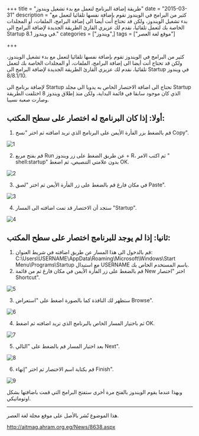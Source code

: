 +++
title = "طريقة إضافة البرنامج لتعمل مع بدء تشغيل ويندوز"
date = "2015-03-31"
description = "كثير من البرامج في الويندوز تقوم بإضافة نفسها تلقائيا لتعمل مع بدء تشغيل الويندوز، ولكن قد تحتاج أنت أيضا الى إضافة البرامج، الملفات، أو المجلدات الخاصة بك لتعمل تلقائيا، نقدم لك عزيزي القارئ الطريقة الجديدة لإضافة البرامج الى Startup في ويندوز 8.1."
categories = ["ويندوز",]
tags = ["موقع لغة العصر"]

+++

كثير من البرامج في الويندوز تقوم بإضافة نفسها تلقائيا لتعمل مع بدء تشغيل الويندوز، ولكن قد تحتاج أنت أيضا الى إضافة البرامج، الملفات، أو المجلدات الخاصة بك لتعمل تلقائيا، نقدم لك عزيزي القارئ الطريقة الجديدة لإضافة البرامج الى Startup في ويندوز 8/8.1/10.

لإضافة برنامج الى Startup تحتاج الى اضافة الاختصار الخاص به يدويا الى مجلد Startup الذي كان موجود سابقا في قائمة البداية، ولكن منذ إطلاق ويندوز 8 اختلفت الطريقة وصارت صعبة نسيبا.

## أولا: إذا كان البرنامج له اختصار على سطح المكتب:

1. قم بالضغط بزر الفأرة الأيمن على البرنامج الذي تريد اضافته ثم اختر "نسخ Copy".

![1](images/2015-635634223915554387-555.png)

2. قم بفتح مربع Run عن طريق الضغط على زر ويندوز + R، ثم اكتب الامر " shell:startup" بدون علامتي التنصيص، ثم اضغط OK.

![2](thumbnail-2015-635634224275712942-571.png)

3. في مكان فارغ قم بالضغط على زر الفأرة الأيمن ثم اختر "لصق Paste".

![3](images/2015-635634224598683759-868.png)

4. ستجد أن الاختصار قد تمت اضافته الى المسار "Startup".

![4](images/2015-635634225029311515-931.png)

## ثانيا: إذا لم يوجد للبرنامج اختصار على سطح المكتب:

1. قم بالدخول الى هذا المسار عن طريق اضافته في شريط العنوان:
C:\Users\USERNAME\AppData\Roaming\Microsoft\Windows\Start Menu\Programs\Startup
مع استبدال USERNAME باسم المستخدم الخاص بك.
2. قم بالضغط على زر الفأرة الأيمن في مكان فارغ ثم من قائمة New اختر "اختصار Shortcut".

![5](images/2015-635634226726041124-604.png)

3. ستظهر لك النافذة كما بالصورة اضغط على "استعراض Browse".

![6](images/2015-635634226874792076-479.png)

4. ثم باختيار المسار الخاص بالبرنامج الذي تريد اضافته ثم اضغط OK.

![7](images/2015-635634227039324379-932.png)

5. بعد اختيار المسار قم بالضغط على "التالي Next".

![8](images/2015-635634227169012709-901.png)

6. قم بكتابة اسم الاختصار ثم اختر "إنهاء Finish".

![9](images/2015-635634227321357434-135.png)

وبهذا عندما يقوم الويندوز بالفتح مرة أخرى ستفتح البرامج التي قمت باضافتها بشكل اوتوماتيكي.

---
هذا الموضوع نٌشر باﻷصل على موقع مجلة لغة العصر.

http://aitmag.ahram.org.eg/News/8638.aspx